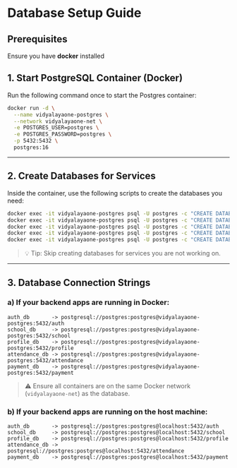 # Database Setup Guide

## Prerequisites

Ensure you have **docker** installed

## 1. Start PostgreSQL Container (Docker)

Run the following command once to start the Postgres container:

```bash
docker run -d \
  --name vidyalayaone-postgres \
  --network vidyalayaone-net \
  -e POSTGRES_USER=postgres \
  -e POSTGRES_PASSWORD=postgres \
  -p 5432:5432 \
  postgres:16
````

---

## 2. Create Databases for Services

Inside the container, use the following scripts to create the databases you need:

```bash
docker exec -it vidyalayaone-postgres psql -U postgres -c "CREATE DATABASE auth;"
docker exec -it vidyalayaone-postgres psql -U postgres -c "CREATE DATABASE school;"
docker exec -it vidyalayaone-postgres psql -U postgres -c "CREATE DATABASE profile;"
docker exec -it vidyalayaone-postgres psql -U postgres -c "CREATE DATABASE attendance;"
docker exec -it vidyalayaone-postgres psql -U postgres -c "CREATE DATABASE payment;"
```

> 💡 Tip: Skip creating databases for services you are not working on.

---

## 3. Database Connection Strings

### a) If your backend apps are running in Docker:

```
auth_db       -> postgresql://postgres:postgres@vidyalayaone-postgres:5432/auth
school_db     -> postgresql://postgres:postgres@vidyalayaone-postgres:5432/school
profile_db    -> postgresql://postgres:postgres@vidyalayaone-postgres:5432/profile
attendance_db -> postgresql://postgres:postgres@vidyalayaone-postgres:5432/attendance
payment_db    -> postgresql://postgres:postgres@vidyalayaone-postgres:5432/payment
```

> ⚠️ Ensure all containers are on the same Docker network (`vidyalayaone-net`) as the database.

### b) If your backend apps are running on the host machine:

```
auth_db       -> postgresql://postgres:postgres@localhost:5432/auth
school_db     -> postgresql://postgres:postgres@localhost:5432/school
profile_db    -> postgresql://postgres:postgres@localhost:5432/profile
attendance_db -> postgresql://postgres:postgres@localhost:5432/attendance
payment_db    -> postgresql://postgres:postgres@localhost:5432/payment
```
